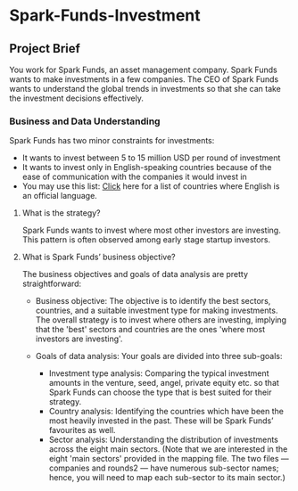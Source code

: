 # Spark-Funds-Investment

## Project Brief
You work for Spark Funds, an asset management company. Spark Funds wants to make investments in a few companies. The CEO of Spark Funds wants to understand the global trends in investments so that she can take the investment decisions effectively.

### Business and Data Understanding
Spark Funds has two minor constraints for investments:

- It wants to invest between 5 to 15 million USD per round of investment
- It wants to invest only in English-speaking countries because of the ease of communication with the companies it would invest in
- You may use this list: [Click](https://en.wikipedia.org/wiki/List_of_countries_and_territories_where_English_is_an_official_language) here for a list of countries where English is an official language.

1. What is the strategy?

   Spark Funds wants to invest where most other investors are investing. This pattern is often observed among early stage startup investors.

2. What is Spark Funds’ business objective?

   The business objectives and goals of data analysis are pretty straightforward:

   - Business objective: The objective is to identify the best sectors, countries, and a suitable investment type for making investments. The overall strategy is to invest where    others are investing, implying that the 'best' sectors and countries are the ones 'where most investors are investing'.

   - Goals of data analysis: Your goals are divided into three sub-goals:
       - Investment type analysis: Comparing the typical investment amounts in the venture, seed, angel, private equity etc. so that Spark Funds can choose the type that is best suited for their strategy.
       - Country analysis: Identifying the countries which have been the most heavily invested in the past. These will be Spark Funds’ favourites as well.
       - Sector analysis: Understanding the distribution of investments across the eight main sectors. (Note that we are interested in the eight 'main sectors' provided in the mapping file. The two files — companies and rounds2 — have numerous sub-sector names; hence, you will need to map each sub-sector to its main sector.)
